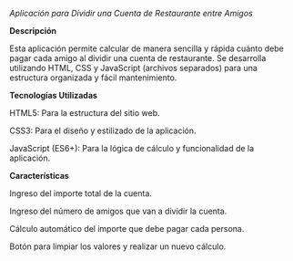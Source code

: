 *Aplicación para Dividir una Cuenta de Restaurante entre Amigos*

**Descripción**

Esta aplicación permite calcular de manera sencilla y rápida cuánto debe pagar cada amigo al dividir una cuenta de restaurante. Se desarrolla utilizando HTML, CSS y JavaScript (archivos separados) para una estructura organizada y fácil mantenimiento.

**Tecnologías Utilizadas**

HTML5: Para la estructura del sitio web.

CSS3: Para el diseño y estilizado de la aplicación.

JavaScript (ES6+): Para la lógica de cálculo y funcionalidad de la aplicación.

**Características**

Ingreso del importe total de la cuenta.

Ingreso del número de amigos que van a dividir la cuenta.

Cálculo automático del importe que debe pagar cada persona.

Botón para limpiar los valores y realizar un nuevo cálculo.
